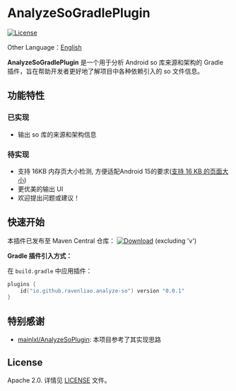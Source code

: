 # AnalyzeSoGradlePlugin

[![License][license_image]][license_link]

Other Language：[English](README.md)



**AnalyzeSoGradlePlugin** 是一个用于分析 Android so 库来源和架构的 Gradle 插件，旨在帮助开发者更好地了解项目中各种依赖引入的 so 文件信息。

## 功能特性

### 已实现
- 输出 so 库的来源和架构信息

### 待实现
- 支持 16KB 内存页大小检测, 方便适配Android 15的要求([支持 16 KB 的页面大小](https://developer.android.google.cn/guide/practices/page-sizes?hl=zh-cn))
- 更优美的输出 UI
- 欢迎提出问题或建议！

## 快速开始

本插件已发布至 Maven Central 仓库： [![Download][version_icon]][version_link] (excluding 'v')

**Gradle 插件引入方式：**

在 `build.gradle` 中应用插件：

```kotlin
plugins {
    id("io.github.ravenliao.analyze-so") version "0.0.1"
}
```


## 特别感谢

- [mainlxl/AnalyzeSoPlugin](https://github.com/mainlxl/AnalyzeSoPlugin): 本项目参考了其实现思路

## License

Apache 2.0. 详情见 [LICENSE](LICENSE) 文件。



[version_icon]: https://img.shields.io/maven-central/v/io.github.ravenliao.analyze-so/gradle-plugin

[version_link]: https://repo1.maven.org/maven2/io/github/ravenliao/analyze-so/gradle-plugin/
[license_image]: https://img.shields.io/badge/License-Apache%202-blue.svg
[license_link]: https://www.apache.org/licenses/LICENSE-2.0
